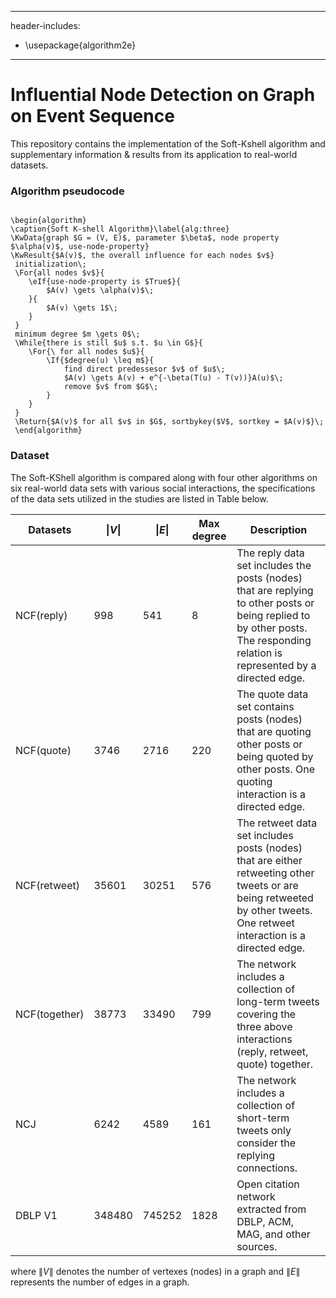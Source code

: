 

---
header-includes:
  - \usepackage{algorithm2e}
---


# Influential Node Detection on Graph on Event Sequence
This repository contains the implementation of the Soft-Kshell algorithm and supplementary information \& results from its application to real-world datasets.

### Algorithm pseudocode
```{r, tidy=FALSE, eval=FALSE, highlight=FALSE }

\begin{algorithm}
\caption{Soft K-shell Algorithm}\label{alg:three}
\KwData{graph $G = (V, E)$, parameter $\beta$, node property $\alpha(v)$, use-node-property}
\KwResult{$A(v)$, the overall influence for each nodes $v$}
 initialization\;
 \For{all nodes $v$}{
    \eIf{use-node-property is $True$}{
        $A(v) \gets \alpha(v)$\;
    }{
        $A(v) \gets 1$\;
    }
 }
 minimum degree $m \gets 0$\;
 \While{there is still $u$ s.t. $u \in G$}{
    \For{\ for all nodes $u$}{
        \If{$degree(u) \leq m$}{
            find direct predessesor $v$ of $u$\;
            $A(v) \gets A(v) + e^{-\beta(T(u) - T(v))}A(u)$\;
            remove $v$ from $G$\;
        }
    }
 }
 \Return{$A(v)$ for all $v$ in $G$, sortbykey($V$, sortkey = $A(v)$}\;
 \end{algorithm}

```

### Dataset
The Soft-KShell algorithm is compared along with four other algorithms on six real-world data sets with various social interactions, the specifications of the data sets utilized in the studies are listed in Table below.

| Datasets      |  $\|V\|$         | $\|E\|$          | Max degree | Description                                    |
|---------------|------------------|------------------|------------|------------------------------------------------|
|NCF(reply)     | 998              | 541              | 8          |The reply data set includes the posts  (nodes) that are replying  to other posts or being replied to by other posts. The responding relation is represented by a directed edge.|
|NCF(quote)     | 3746             | 2716             | 220        |The quote data set contains posts (nodes) that are quoting other posts or being quoted by other posts.  One quoting interaction is a directed edge.|
|NCF(retweet)   | 35601            | 30251            | 576        |The retweet data set includes posts (nodes) that are either  retweeting other tweets or are being retweeted by other tweets. One retweet interaction is a directed edge.|
|NCF(together)  | 38773            | 33490            | 799        |The network includes a collection of long-term tweets covering the three above interactions (reply, retweet, quote) together.|
|NCJ            | 6242             | 4589             | 161        |The network includes a collection of short-term tweets only consider the replying connections.|
|DBLP V1        | 348480           | 745252           | 1828       |Open citation network extracted from DBLP, ACM, MAG, and other sources.|

where $\|V\|$ denotes the number of vertexes (nodes) in a graph and $\|E\|$ represents the number of edges in a graph.
